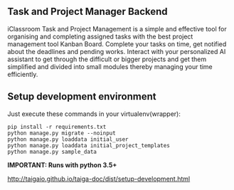 ## Task and Project Manager Backend
iClassroom Task and Project Management is a simple and effective tool for organising and completing assigned tasks with the best project management tool Kanban Board. Complete your tasks on time, get notified about the deadlines and pending works. Interact with your personalized AI assistant to get through the difficult or bigger projects and get them simplified and divided into small modules thereby managing your time efficiently.
## Setup development environment ##

Just execute these commands in your virtualenv(wrapper):

```
pip install -r requirements.txt
python manage.py migrate --noinput
python manage.py loaddata initial_user
python manage.py loaddata initial_project_templates
python manage.py sample_data
```

**IMPORTANT: Runs with python 3.5+**

http://taigaio.github.io/taiga-doc/dist/setup-development.html


